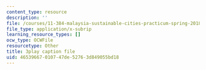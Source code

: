 ```yaml
---
content_type: resource
description: ''
file: /courses/11-384-malaysia-sustainable-cities-practicum-spring-2018/46539667010747de52763d849055bd18_R65WafN88dw.srt
file_type: application/x-subrip
learning_resource_types: []
ocw_type: OCWFile
resourcetype: Other
title: 3play caption file
uid: 46539667-0107-47de-5276-3d849055bd18
---
```

